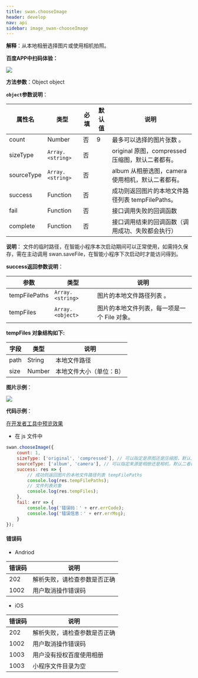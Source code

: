 ```yaml
---
title: swan.chooseImage
header: develop
nav: api
sidebar: image_swan-chooseImage
---
```





**解释**：从本地相册选择图片或使用相机拍照。

**百度APP中扫码体验：**

<img src="https://b.bdstatic.com/miniapp/assets/images/doc_demo/api-image.png"  class="demo-qrcode-image" />

**方法参数**：Object object

**`object`参数说明**：

|属性名 |类型  |必填 | 默认值 |说明|
|---- | ---- | ---- | ----|----|
|count  | Number | 否 |9| 最多可以选择的图片张数 。|
|sizeType  |`Array.<string>`| 否 || original 原图，compressed 压缩图，默认二者都有。|
|sourceType | ` Array.<string> ` |否 | |  album 从相册选图，camera 使用相机，默认二者都有。|
|success |Function  |  否 ||成功则返回图片的本地文件路径列表 tempFilePaths。|
|fail  |  Function |   否  | | 接口调用失败的回调函数|
|complete   | Function  |  否 | |  接口调用结束的回调函数（调用成功、失败都会执行）|

**说明**：
文件的临时路径，在智能小程序本次启动期间可以正常使用，如需持久保存，需在主动调用 swan.saveFile，在智能小程序下次启动时才能访问得到。


**success返回参数说明**：

|参数  |类型|  说明 |
|---- | ---- | ---- |
|tempFilePaths  | `Array.<string>` |图片的本地文件路径列表 。|
|tempFiles  | ` Array.<object> ` |图片的本地文件列表，每一项是一个 File 对象。|

**tempFiles 对象结构如下:**

|字段 | 类型  |说明|
|---- | ---- | ---- |
|path  |  String  |本地文件路径|
|size   | Number | 本地文件大小（单位：B）|


**图片示例**：

<div class="m-doc-custom-examples">
    <div class="m-doc-custom-examples-correct">
        <img src="https://b.bdstatic.com/miniapp/image/chooseImage.gif">
    </div>
    <div class="m-doc-custom-examples-correct">
        <img src=" ">
    </div>
    <div class="m-doc-custom-examples-correct">
        <img src=" ">
    </div>     
</div>

**代码示例**：

<a href="swanide://fragment/25ee1bf808f49aeae2975827d0fd654e1569416277213" title="在开发者工具中预览效果" target="_self">在开发者工具中预览效果</a>

* 在 js 文件中

```js
swan.chooseImage({
    count: 1,
    sizeType: ['original', 'compressed'], // 可以指定是原图还是压缩图，默认二者都有
    sourceType: ['album', 'camera'], // 可以指定来源是相册还是相机，默认二者都有
    success: res => {
        // 成功则返回图片的本地文件路径列表 tempFilePaths
        console.log(res.tempFilePaths);
        // 文件列表对象
        console.log(res.tempFiles);
    },
    fail: err => {
        console.log('错误码：' + err.errCode);
        console.log('错误信息：' + err.errMsg);
    }
});

```

#### 错误码

* Andriod

|错误码|说明|
|--|--|
|202|解析失败，请检查参数是否正确   |
|1002|用户取消操作错误码|

* iOS

|错误码|说明|
|--|--|
|202|解析失败，请检查参数是否正确  |
|1002|用户取消操作错误码|
|1003|用户没有授权百度使用相册|
|1003|小程序文件目录为空|	

